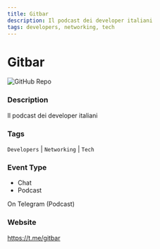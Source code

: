 ```yaml
---
title: Gitbar
description: Il podcast dei developer italiani
tags: developers, networking, tech
---
```

        

# Gitbar

![GitHub Repo](https://img.shields.io/static/v1?label=category&message=communities&color=green)

### Description

Il podcast dei developer italiani

### Tags

`Developers` | `Networking` | `Tech`

### Event Type

- Chat
- Podcast

On Telegram (Podcast)

### Website

https://t.me/gitbar